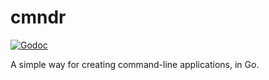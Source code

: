 # cmndr

[![Godoc](https://img.shields.io/badge/godoc-reference-blue.svg?&longCache=true&style=for-the-badge)](https://godoc.org/github.com/nesv/cmndr)

A simple way for creating command-line applications, in Go.
